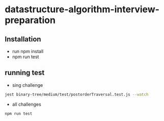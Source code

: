 # datastructure-algorithm-interview-preparation

## Installation
  - run npm install
  - npm run test

## running test
  - sing challenge 
  
  ```bash
  jest binary-tree/medium/test/postorderTraversal.test.js --watch
  ```

  - all challenges
  ```bash
  npm run test
  ```